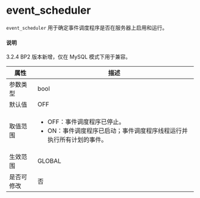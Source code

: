# event_scheduler

`event_scheduler` 用于确定事件调度程序是否在服务器上启用和运行。

<main id="notice" type='explain'>
  <h4>说明</h4>
  <p>3.2.4 BP2 版本新增，仅在 MySQL 模式下用于兼容。</p>
</main>

| **属性** | **描述** |
| --- | --- |
| 参数类型 | bool |
| 默认值 | OFF |
| 取值范围 | <ul><li> OFF：事件调度程序已停止。 </li><li> ON：事件调度程序已启动；事件调度程序线程运行并执行所有计划的事件。 </li></ul>|
| 生效范围 |GLOBAL |
|是否可修改|否|
